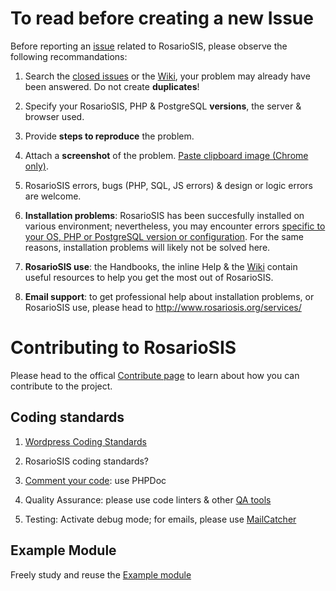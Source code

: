 # To read before creating a new Issue

Before reporting an [issue](https://github.com/francoisjacquet/rosariosis/issues/) related to RosarioSIS, please observe the following recommandations:

1. Search the [closed issues](https://github.com/francoisjacquet/rosariosis/issues?q=is%3Aissue+is%3Aclosed) or the [Wiki](https://github.com/francoisjacquet/rosariosis/wiki), your problem may already have been answered. Do not create **duplicates**!

2. Specify your RosarioSIS, PHP & PostgreSQL **versions**, the server & browser used.

3. Provide **steps to reproduce** the problem.

4. Attach a **screenshot** of the problem. [Paste clipboard image (Chrome only)](https://github.com/tiimgreen/github-cheat-sheet#pasting-clipboard-image-to-comments).

5. RosarioSIS errors, bugs (PHP, SQL, JS errors) & design or logic errors are welcome.

6. **Installation problems**: RosarioSIS has been succesfully installed on various environment; nevertheless, you may encounter errors [specific to your OS, PHP or PostgreSQL version or configuration](https://github.com/francoisjacquet/rosariosis/blob/mobile/INSTALL#L10). For the same reasons, installation problems will likely not be solved here.

7. **RosarioSIS use**: the Handbooks, the inline Help & the [Wiki](https://github.com/francoisjacquet/rosariosis/wiki) contain useful resources to help you get the most out of RosarioSIS.

8. **Email support**: to get professional help about installation problems, or RosarioSIS use, please head to http://www.rosariosis.org/services/


# Contributing to RosarioSIS

Please head to the offical [Contribute page](http://www.rosariosis.org/contribute) to learn about how you can contribute to the project.

## Coding standards

1. [Wordpress Coding Standards](https://make.wordpress.org/core/handbook/coding-standards/)

2. RosarioSIS coding standards?

3. [Comment your code](https://make.wordpress.org/core/handbook/best-practices/inline-documentation-standards/): use PHPDoc

4. Quality Assurance: please use code linters & other [QA tools](http://phpqatools.org/)

5. Testing: Activate debug mode; for emails, please use [MailCatcher](http://mailcatcher.me/)

## Example Module

Freely study and reuse the [Example module](https://github.com/francoisjacquet/rosariosis-module-example)